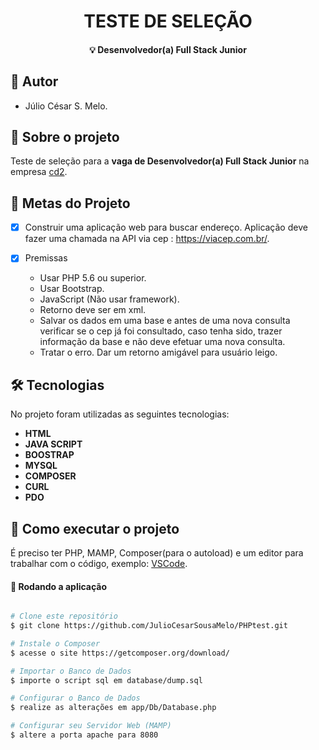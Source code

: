 <!-- <p align="center">
  <img src="" />
</p> -->

<h1 align="center" font-weight:bold>
  TESTE DE SELEÇÃO
</h1>                   
<h4 align="center"> 
  💡 Desenvolvedor(a) Full Stack Junior
</h4>

## :ghost: Autor
- Júlio César S. Melo.

## 📝 Sobre o projeto
Teste de seleção para a  __vaga de Desenvolvedor(a) Full Stack Junior__ na empresa [cd2](https://cd2.com.br).
	 
## 🎯 Metas do Projeto
- [X]  Construir uma aplicação web para buscar endereço. Aplicação deve fazer uma chamada na API via cep : https://viacep.com.br/.

- [X] Premissas
  * Usar PHP 5.6 ou superior.
  * Usar Bootstrap.
  * JavaScript (Não usar framework).
  * Retorno deve ser em xml.
  * Salvar os dados em uma base e antes de uma nova consulta verificar se o cep já foi consultado, caso tenha sido, trazer informação da base e não deve efetuar uma nova consulta.
  * Tratar o erro. Dar um retorno amigável para usuário leigo.
  
## 🛠 Tecnologias

No projeto foram utilizadas as seguintes tecnologias:

- **HTML**
- **JAVA SCRIPT**
- **BOOSTRAP**
- **MYSQL**
- **COMPOSER**
- **CURL**
- **PDO**

## 🚀 Como executar o projeto

É preciso ter PHP, MAMP, Composer(para o autoload) e um editor para trabalhar com o código, exemplo: [VSCode](https://code.visualstudio.com/).

#### 🧭 Rodando a aplicação

```bash

# Clone este repositório
$ git clone https://github.com/JulioCesarSousaMelo/PHPtest.git

# Instale o Composer
$ acesse o site https://getcomposer.org/download/

# Importar o Banco de Dados 
$ importe o script sql em database/dump.sql

# Configurar o Banco de Dados 
$ realize as alterações em app/Db/Database.php

# Configurar seu Servidor Web (MAMP)
$ altere a porta apache para 8080

```
